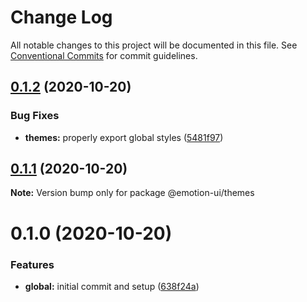 # Change Log

All notable changes to this project will be documented in this file.
See [Conventional Commits](https://conventionalcommits.org) for commit guidelines.

## [0.1.2](https://github.com/wilsonmsalberto/emotionjs-component-library/compare/@emotion-ui/themes@0.1.1...@emotion-ui/themes@0.1.2) (2020-10-20)


### Bug Fixes

* **themes:** properly export global styles ([5481f97](https://github.com/wilsonmsalberto/emotionjs-component-library/commit/5481f9777bf95a218646b8bebe152bac54ad4e57))





## [0.1.1](https://github.com/wilsonmsalberto/emotionjs-component-library/compare/@emotion-ui/themes@0.1.0...@emotion-ui/themes@0.1.1) (2020-10-20)

**Note:** Version bump only for package @emotion-ui/themes





# 0.1.0 (2020-10-20)


### Features

* **global:** initial commit and setup ([638f24a](https://github.com/wilsonmsalberto/emotionjs-component-library/commit/638f24a0b1be87fb1caf7e0464cf9567d1be3e17))
